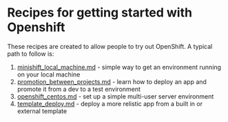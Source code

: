 # Recipes for getting started with Openshift

These recipes are created to allow people to try out OpenShift. A typical path to follow is:

1. [minishift_local_machine.md](minishift_local_machine.md) - simple way to get an environment running on your local machine
1. [promotion_between_projects.md](promotion_between_projects.md) - learn how to deploy an app and promote it from a dev to a test environment
1. [openshift_centos.md](openshift_centos.md) - set up a simple multi-user server environment
1. [template_deploy.md](template_deploy.md) - deploy a more relistic app from a built in or external template
